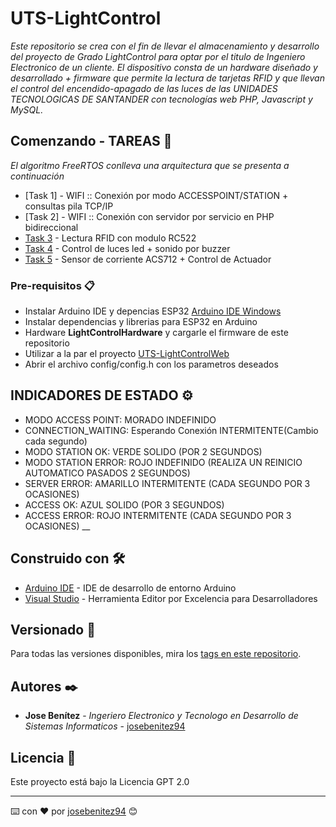 # UTS-LightControl

_Este repositorio se crea con el fin de llevar el almacenamiento y desarrollo del proyecto de Grado LightControl para optar por el titulo de Ingeniero Electronico de un cliente. El dispositivo consta de un hardware diseñado y desarrollado + firmware que permite la lectura de tarjetas RFID y que llevan el control del encendido-apagado de las luces de las UNIDADES TECNOLOGICAS DE SANTANDER con tecnologías web PHP, Javascript y MySQL._

## Comenzando - TAREAS 🚀

_El algoritmo FreeRTOS conlleva una arquitectura que se presenta a continuación_

* [Task 1] - WIFI :: Conexión por modo ACCESSPOINT/STATION + consultas pila TCP/IP
* [Task 2] - WIFI :: Conexión con servidor por servicio en PHP bidireccional
* [Task 3]() - Lectura RFID con modulo RC522
* [Task 4](http://www.dropwizard.io/1.0.2/docs/) - Control de luces led + sonido por buzzer
* [Task 5]() - Sensor de corriente ACS712 + Control de Actuador

### Pre-requisitos 📋

* Instalar Arduino IDE y depencias ESP32 [Arduino IDE Windows](https://downloads.arduino.cc/arduino-1.8.15-windows.exe)
* Instalar dependencias y librerias para ESP32 en Arduino
* Hardware **LightControlHardware** y cargarle el firmware de este repositorio
* Utilizar a la par el proyecto [UTS-LightControlWeb](https://github.com/josebenitez94/UTS-LightControlWeb)
* Abrir el archivo config/config.h con los parametros deseados

## INDICADORES DE ESTADO ⚙️

* MODO ACCESS POINT: MORADO INDEFINIDO
* CONNECTION_WAITING: Esperando Conexión INTERMITENTE(Cambio cada segundo)
* MODO STATION OK: VERDE SOLIDO (POR 2 SEGUNDOS)
* MODO STATION ERROR: ROJO INDEFINIDO (REALIZA UN REINICIO AUTOMATICO PASADOS 2 SEGUNDOS)
* SERVER ERROR: AMARILLO INTERMITENTE (CADA SEGUNDO POR 3 OCASIONES)
* ACCESS OK: AZUL SOLIDO (POR 3 SEGUNDOS)
* ACCESS ERROR: ROJO INTERMITENTE (CADA SEGUNDO POR 3 OCASIONES)
__

## Construido con 🛠️

* [Arduino IDE](https://www.arduino.cc/en/software) - IDE de desarrollo de entorno Arduino
* [Visual Studio](https://visualstudio.microsoft.com/es/) - Herramienta Editor por Excelencia para Desarrolladores

## Versionado 📌

Para todas las versiones disponibles, mira los [tags en este repositorio](https://github.com/josebenitez94/UTS-LightControl/tags).

## Autores ✒️

* **Jose Benítez** - *Ingeriero Electronico y Tecnologo en Desarrollo de Sistemas Informaticos* - [josebenitez94](https://github.com/josebenitez94)

## Licencia 📄

Este proyecto está bajo la Licencia GPT 2.0

---
⌨️ con ❤️ por [josebenitez94](https://github.com/josebenitez94) 😊
